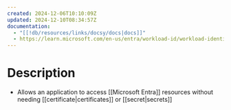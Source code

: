 ```yaml
---
created: 2024-12-06T10:10:09Z
updated: 2024-12-10T08:34:57Z
documentation:
  - "[[!db/resources/links/docsy/docs|docs]]"
  - https://learn.microsoft.com/en-us/entra/workload-id/workload-identity-federation
---
```

# Description
- Allows an application to access [[Microsoft Entra]] resources without needing [[certificate|certificates]] or [[secret|secrets]]